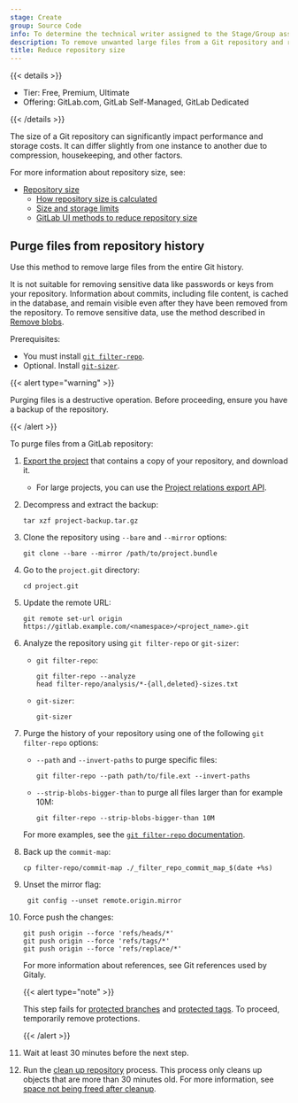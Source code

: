 ```yaml
---
stage: Create
group: Source Code
info: To determine the technical writer assigned to the Stage/Group associated with this page, see https://handbook.gitlab.com/handbook/product/ux/technical-writing/#assignments
description: To remove unwanted large files from a Git repository and reduce its storage size, use the filter-repo command.
title: Reduce repository size
---
```


{{< details >}}

- Tier: Free, Premium, Ultimate
- Offering: GitLab.com, GitLab Self-Managed, GitLab Dedicated

{{< /details >}}

The size of a Git repository can significantly impact performance and storage costs.
It can differ slightly from one instance to another due to compression, housekeeping, and other factors.

For more information about repository size, see:

- [Repository size](../../user/project/repository/repository_size.md)
  - [How repository size is calculated](../../user/project/repository/repository_size.md#size-calculation)
  - [Size and storage limits](../../user/project/repository/repository_size.md#size-and-storage-limits)
  - [GitLab UI methods to reduce repository size](../../user/project/repository/repository_size.md#methods-to-reduce-repository-size)

## Purge files from repository history

Use this method to remove large files from the entire Git history.

It is not suitable for removing sensitive data like passwords or keys from your repository.
Information about commits, including file content, is cached in the database, and remain visible
even after they have been removed from the repository. To remove sensitive data, use the method
described in [Remove blobs](../../user/project/repository/repository_size.md#remove-blobs).

Prerequisites:

- You must install [`git filter-repo`](https://github.com/newren/git-filter-repo/blob/main/INSTALL.md).
- Optional. Install [`git-sizer`](https://github.com/github/git-sizer#getting-started).

{{< alert type="warning" >}}

Purging files is a destructive operation. Before proceeding, ensure you have a backup of the repository.

{{< /alert >}}

To purge files from a GitLab repository:

1. [Export the project](../../user/project/settings/import_export.md#export-a-project-and-its-data) that contains
a copy of your repository, and download it.

   - For large projects, you can use the [Project relations export API](../../api/project_relations_export.md).

1. Decompress and extract the backup:

   ```shell
   tar xzf project-backup.tar.gz
   ```

1. Clone the repository using `--bare` and `--mirror` options:

   ```shell
   git clone --bare --mirror /path/to/project.bundle
   ```

1. Go to the `project.git` directory:

   ```shell
   cd project.git
   ```

1. Update the remote URL:

   ```shell
   git remote set-url origin https://gitlab.example.com/<namespace>/<project_name>.git
   ```

1. Analyze the repository using `git filter-repo` or `git-sizer`:

   - `git filter-repo`:

     ```shell
     git filter-repo --analyze
     head filter-repo/analysis/*-{all,deleted}-sizes.txt
     ```

   - `git-sizer`:

     ```shell
     git-sizer
     ```

1. Purge the history of your repository using one of the following `git filter-repo` options:

   - `--path` and `--invert-paths` to purge specific files:

     ```shell
     git filter-repo --path path/to/file.ext --invert-paths
     ```

   - `--strip-blobs-bigger-than` to purge all files larger than for example 10M:

     ```shell
     git filter-repo --strip-blobs-bigger-than 10M
     ```

   For more examples, see the
   [`git filter-repo` documentation](https://htmlpreview.github.io/?https://github.com/newren/git-filter-repo/blob/docs/html/git-filter-repo.html#EXAMPLES).

1. Back up the `commit-map`:

   ```shell
   cp filter-repo/commit-map ./_filter_repo_commit_map_$(date +%s)
   ```

1. Unset the mirror flag:

   ```shell
    git config --unset remote.origin.mirror
   ```

1. Force push the changes:

   ```shell
   git push origin --force 'refs/heads/*'
   git push origin --force 'refs/tags/*'
   git push origin --force 'refs/replace/*'
   ```

   For more information about references, see
   Git references used by Gitaly.

   {{< alert type="note" >}}

   This step fails for [protected branches](../../user/project/repository/branches/protected.md) and
   [protected tags](../../user/project/protected_tags.md). To proceed, temporarily remove protections.

   {{< /alert >}}

1. Wait at least 30 minutes before the next step.
1. Run the [clean up repository](../../user/project/repository/repository_size.md#clean-up-repository) process.
   This process only cleans up objects that are more than 30 minutes old.
   For more information, see [space not being freed after cleanup](../../user/project/repository/repository_size.md#space-not-being-freed-after-cleanup).
